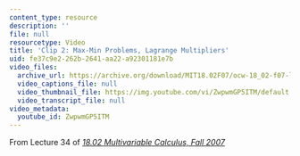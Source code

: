 ```yaml
---
content_type: resource
description: ''
file: null
resourcetype: Video
title: 'Clip 2: Max-Min Problems, Lagrange Multipliers'
uid: fe37c9e2-262b-2641-aa22-a92301181e7b
video_files:
  archive_url: https://archive.org/download/MIT18.02F07/ocw-18_02-f07-lec34_300k.mp4
  video_captions_file: null
  video_thumbnail_file: https://img.youtube.com/vi/ZwpwmGP5ITM/default.jpg
  video_transcript_file: null
video_metadata:
  youtube_id: ZwpwmGP5ITM
---
```


From Lecture 34 of [_18.02 Multivariable Calculus, Fall 2007_](/courses/18-02-multivariable-calculus-fall-2007/video_galleries/video-lectures)